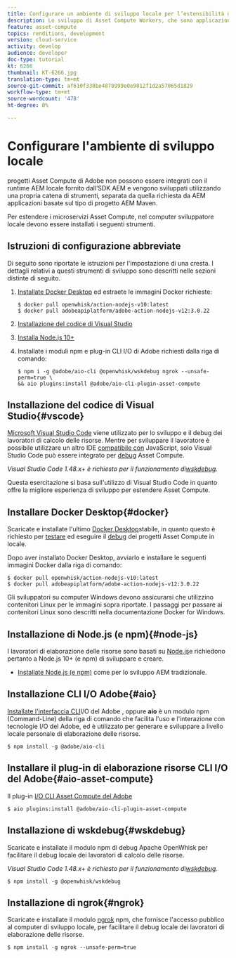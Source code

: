 ```yaml
---
title: Configurare un ambiente di sviluppo locale per l’estensibilità di elaborazione risorse
description: Lo sviluppo di Asset Compute Workers, che sono applicazioni JavaScript Node.js, richiede strumenti di sviluppo specifici che differiscono da quelli tradizionali AEM sviluppo, che vanno da Node.js e vari moduli npm a Docker Desktop e Microsoft Visual Studio Code.
feature: asset-compute
topics: renditions, development
version: cloud-service
activity: develop
audience: developer
doc-type: tutorial
kt: 6266
thumbnail: KT-6266.jpg
translation-type: tm+mt
source-git-commit: af610f338be4878999e0e9812f1d2a57065d1829
workflow-type: tm+mt
source-wordcount: '478'
ht-degree: 0%

---
```



# Configurare l&#39;ambiente di sviluppo locale

 progetti Asset Compute di Adobe non possono essere integrati con il runtime AEM locale fornito dall’SDK AEM e vengono sviluppati utilizzando una propria catena di strumenti, separata da quella richiesta da AEM applicazioni basate sul tipo di progetto AEM Maven.

Per estendere i microservizi Asset Compute, nel computer sviluppatore locale devono essere installati i seguenti strumenti.

## Istruzioni di configurazione abbreviate

Di seguito sono riportate le istruzioni per l&#39;impostazione di una cresta. I dettagli relativi a questi strumenti di sviluppo sono descritti nelle sezioni distinte di seguito.

1. [Installate Docker Desktop](https://www.docker.com/products/docker-desktop) ed estraete le immagini Docker richieste:

   ```
   $ docker pull openwhisk/action-nodejs-v10:latest
   $ docker pull adobeapiplatform/adobe-action-nodejs-v12:3.0.22
   ```

1. [Installazione del codice di Visual Studio](https://code.visualstudio.com/download)
1. [Installa Node.js 10+](../../local-development-environment/development-tools.md#node-js)
1. Installate i moduli npm e  plug-in CLI I/O di Adobe richiesti dalla riga di comando:

   ```
   $ npm i -g @adobe/aio-cli @openwhisk/wskdebug ngrok --unsafe-perm=true \
   && aio plugins:install @adobe/aio-cli-plugin-asset-compute
   ```

## Installazione del codice di Visual Studio{#vscode}

[Microsoft Visual Studio Code](https://code.visualstudio.com/download) viene utilizzato per lo sviluppo e il debug dei lavoratori di calcolo delle risorse. Mentre per sviluppare il lavoratore è possibile utilizzare un altro IDE [compatibile con](../../local-development-environment/development-tools.md#set-up-the-development-ide) JavaScript, solo Visual Studio Code può essere integrato per [debug](../test-debug/debug.md) Asset Compute.

_Visual Studio Code 1.48.x+ è richiesto per il funzionamento di[wskdebug](#wskdebug)._

Questa esercitazione si basa sull&#39;utilizzo di Visual Studio Code in quanto offre la migliore esperienza di sviluppo per estendere Asset Compute.

## Installare Docker Desktop{#docker}

Scaricate e installate l&#39;ultimo [Docker Desktop](https://www.docker.com/products/docker-desktop)stabile, in quanto questo è richiesto per [testare](../test-debug/test.md) ed eseguire il [debug](../test-debug/debug.md) dei progetti Asset Compute in locale.

Dopo aver installato Docker Desktop, avviarlo e installare le seguenti immagini Docker dalla riga di comando:

```
$ docker pull openwhisk/action-nodejs-v10:latest
$ docker pull adobeapiplatform/adobe-action-nodejs-v12:3.0.22
```

Gli sviluppatori su computer Windows devono assicurarsi che utilizzino contenitori Linux per le immagini sopra riportate. I passaggi per passare ai contenitori Linux sono descritti nella documentazione [](https://docs.docker.com/docker-for-windows/)Docker for Windows.

## Installazione di Node.js (e npm){#node-js}

I lavoratori di elaborazione delle risorse sono basati su [Node.js](https://nodejs.org/)e richiedono pertanto a Node.js 10+ (e npm) di sviluppare e creare.

+ [Installate Node.js (e npm)](../../local-development-environment/development-tools.md#node-js) come per lo sviluppo AEM tradizionale.

## Installazione  CLI I/O Adobe{#aio}

[Installate l&#39;interfaccia CLI](../../local-development-environment/development-tools.md#aio-cli)I/O del Adobe , oppure __aio__ è un modulo npm (Command-Line) della riga di comando che facilita l&#39;uso e l&#39;interazione con  tecnologie I/O del Adobe, ed è utilizzato per generare e sviluppare a livello locale personale di elaborazione delle risorse.

```
$ npm install -g @adobe/aio-cli
```

## Installare il plug-in di elaborazione risorse CLI I/O del Adobe{#aio-asset-compute}

Il plug-in [I/O CLI Asset Compute del Adobe](https://github.com/adobe/aio-cli-plugin-asset-compute)

```
$ aio plugins:install @adobe/aio-cli-plugin-asset-compute
```

## Installazione di wskdebug{#wskdebug}

Scaricate e installate il modulo npm di debug [](https://www.npmjs.com/package/@openwhisk/wskdebug) Apache OpenWhisk per facilitare il debug locale dei lavoratori di calcolo delle risorse.

_Visual Studio Code 1.48.x+ è richiesto per il funzionamento di[wskdebug](#wskdebug)._

```
$ npm install -g @openwhisk/wskdebug
```

## Installazione di ngrok{#ngrok}

Scaricate e installate il modulo [ngrok](https://www.npmjs.com/package/ngrok) npm, che fornisce l&#39;accesso pubblico al computer di sviluppo locale, per facilitare il debug locale dei lavoratori di elaborazione delle risorse.

```
$ npm install -g ngrok --unsafe-perm=true
```
